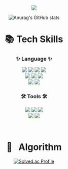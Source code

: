 
<div align = 'center'>

<a href="https://hits.seeyoufarm.com"><img src="https://hits.seeyoufarm.com/api/count/incr/badge.svg?url=https%3A%2F%2Fgithub.com%2Fujumom%2F&count_bg=%2379C83D&title_bg=%23555555&icon=&icon_color=%23E7E7E7&title=hits&edge_flat=false"/></a>
  
![Anurag's GitHub stats](https://github-readme-stats.vercel.app/api?username=ujumom&show_icons=true&theme=transparent)
  
<h1>📚 Tech Skills </h1>
  
<p align="center">
  <h3> ✨ Language ✨ </h3>
  <img src="https://img.shields.io/badge/Java-007396.svg?&style=for-the-badge&logo=Java&logoColor=white"/>
    <img src="https://img.shields.io/badge/Spring Boot-6DB33F?style=for-the-badge&logo=Spring-Boot&logoColor=white"> 
  <img src="https://img.shields.io/badge/Thymeleaf-3DDC84?style=for-the-badge&logo=Thymeleaf&logoColor=white"> 
  <img src="https://img.shields.io/badge/JPA-009688?style=for-the-badge&logo=JPA&logoColor=white"> 
<br>
<img src="https://img.shields.io/badge/MySQL-4479A1?style=for-the-badge&logo=MySQL&logoColor=white"> 
<img src="https://img.shields.io/badge/Docker-2496ED?style=for-the-badge&logo=Docker&logoColor=white"> 
<img src="https://img.shields.io/badge/Amazon AWS-232F3E?style=for-the-badge&logo=Amazon AWS&logoColor=white">
  <br>
<img src="https://img.shields.io/badge/Python-3776AB?style=for-the-badge&logo=Python&logoColor=white">
  <img src="https://img.shields.io/badge/Javascript-FFCA28?style=for-the-badge&logo=Javascript&logoColor=white"> 


  <br>

  <h3> 🛠 Tools 🛠 </h3>

  
  <img src="https://img.shields.io/badge/Eclipse%20IDE-2C2255.svg?&style=for-the-badge&logo=Eclipse%20IDE&logoColor=white">
    <img src="https://img.shields.io/badge/Intellij%20Idea-%23005C0F.svg?style=for-the-badge&logo=Intellij%20Idea&logoColor=white">
  <img src="https://img.shields.io/badge/-Swagger-%23Clojure?style=for-the-badge&logo=swagger&logoColor=white">
    <br>
    <img src="https://img.shields.io/badge/Visual%20Studio%20Code-007ACC.svg?&style=for-the-badge&logo=Visual%20Studio%20Code&logoColor=white">
  <img src="https://img.shields.io/badge/git-%23F05033.svg?style=for-the-badge&logo=git&logoColor=white">
</p>

<br>

<h1>📑 &nbsp Algorithm </h1>
<a>

[![Solved.ac Profile](http://mazassumnida.wtf/api/generate_badge?boj=amethyst270)](https://solved.ac/amethyst270)


  </a>


<br>




